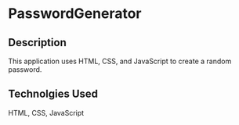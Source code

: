 # PasswordGenerator

## Description
This application uses HTML, CSS, and JavaScript to create a random password.

## Technolgies Used
HTML, CSS, JavaScript
